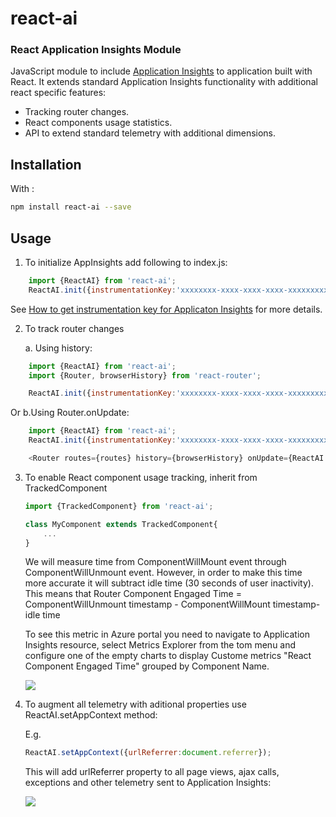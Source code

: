 # react-ai
### React Application Insights Module
JavaScript module to include [Application Insights](https://github.com/Microsoft/ApplicationInsights-JS/blob/master/API-reference.md) to application built with React.
It extends standard Application Insights functionality with additional react specific features:
* Tracking router changes.
* React components usage statistics.
* API to extend standard telemetry with additional dimensions.

## Installation

With :
```bash
npm install react-ai --save
```

## Usage

1. To initialize AppInsights add following to index.js:

```javascript
    import {ReactAI} from 'react-ai';
    ReactAI.init({instrumentationKey:'xxxxxxxx-xxxx-xxxx-xxxx-xxxxxxxxxxxxx'});
```
See [How to get instrumentation key for Applicaton Insights](https://azure.microsoft.com/en-us/documentation/articles/app-insights-nodejs/) for more details.

2. To track router changes

    a. Using history:

```javascript
    import {ReactAI} from 'react-ai';
    import {Router, browserHistory} from 'react-router';

    ReactAI.init({instrumentationKey:'xxxxxxxx-xxxx-xxxx-xxxx-xxxxxxxxxxxxx'}, browserHistory);
```

Or
    b.Using Router.onUpdate:
    
```javascript
    import {ReactAI} from 'react-ai';
    ReactAI.init({instrumentationKey:'xxxxxxxx-xxxx-xxxx-xxxx-xxxxxxxxxxxxx'});

    <Router routes={routes} history={browserHistory} onUpdate={ReactAI.trackRouterChange}/>
```


3. To enable React component usage tracking, inherit from TrackedComponent  

	```javascript
    import {TrackedComponent} from 'react-ai';

    class MyComponent extends TrackedComponent{
        ...
    }
	```

    We will measure time from ComponentWillMount event through ComponentWillUnmount event. However, in order to make this time more accurate it will subtract idle time (30 seconds of user inactivity). 
    This means that Router Component Engaged Time = ComponentWillUnmount timestamp - ComponentWillMount timestamp- idle time  

    To see this metric in Azure portal you need to navigate to Application Insights resource, select Metrics Explorer from the tom menu and configure one of the empty charts to display Custome metrics "React Component Engaged Time" grouped by Component Name.

    <img src="https://cloud.githubusercontent.com/assets/3801171/18721652/43d6a092-7fe6-11e6-9d76-ca6280f3e36e.png"/>

4. To augment all telemetry with aditional properties use ReactAI.setAppContext method:

    E.g. 
    ```javascript
    ReactAI.setAppContext({urlReferrer:document.referrer});
    ```

    This will add urlReferrer property to all page views, ajax calls, exceptions and other telemetry sent to Application Insights:

    <img src ="https://cloud.githubusercontent.com/assets/3801171/18721651/43c4861e-7fe6-11e6-8541-3614111acc8f.png"/>





